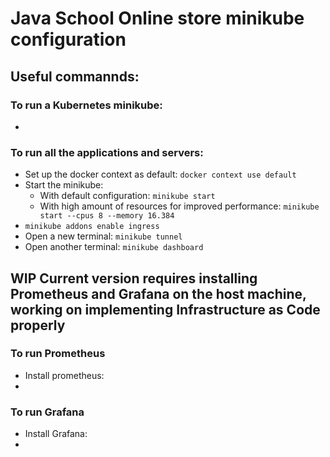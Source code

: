# Java School Online store minikube configuration
## Useful commannds:
### To run a Kubernetes minikube:
- 
### To run all the applications and servers:
- Set up the docker context as default: ```docker context use default```
- Start the minikube:
  - With default configuration: ```minikube start```
  - With high amount of resources for improved performance: ```minikube start --cpus 8 --memory 16.384```
- ```minikube addons enable ingress```
- Open a new terminal: ```minikube tunnel```
- Open another terminal: ```minikube dashboard```
## WIP Current version requires installing Prometheus and Grafana on the host machine, working on implementing Infrastructure as Code properly
### To run Prometheus
- Install prometheus:
- 
### To run Grafana
- Install Grafana:
- 
